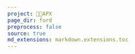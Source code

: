 ```yaml
---
project: 🐱‍👤APX
page_dir: ford
preprocess: false
source: true
md_extensions: markdown.extensions.toc
---
```



